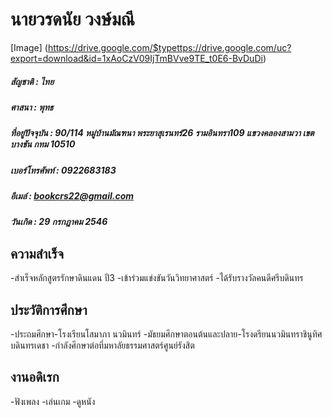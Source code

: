 # นายวรดนัย วงษ์มณี
[Image] (https://drive.google.com/$typettps://drive.google.com/uc?export=download&id=1xAoCzV09IjTmBVve9TE_t0E6-BvDuDi)


##### สัญชาติ : ไทย
##### ศาสนา : พุทธ
##### ที่อยู่ปัจจุบัน : 90/114 หมู่บ้านมัณฑนา พระยาสุเรนทร์26 รามอินทรา109 แขวงคลองสามวา เขตบางชัน กทม 10510
##### เบอร์โทรศัพท์ : 0922683183
##### อีเมล์ : bookcrs22@gmail.com
##### วันเกิด : 29 กรกฎาคม 2546

## ความสำเร็จ
 -สําเร็จหลักสูตรรักษาดินแดน ปี3
 -เข้าร่วมแข่งขันวันวิทยาศาสตร์
 -ได้รับรางวัลคนดีศรีบดินทร

## ประวัติการศึกษา
 -ประถมศึกษา-โรงเรียนโสมาภา นวมินทร์
 -มัธยมศึกษาตอนต้นและปลาย-โรงดรียนนวมินทราชินูทิศ บดินทรเดชา
 -กำลังศึกษาต่อที่มหาลัยธรรมศาสตร์ศูนย์รังสิต

## งานอดิเรก
 -ฟังเพลง
 -เล่นเกม
 -ดูหนัง
